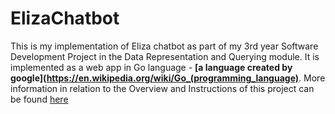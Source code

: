 # ElizaChatbot
This is my implementation of Eliza chatbot as part of my 3rd year Software Development Project in the Data Representation and Querying module. It is implemented as a web app in Go language - **[a language created by google](https://en.wikipedia.org/wiki/Go_(programming_language)**.
More information in relation to the Overview and Instructions of this project can be found [here](https://data-representation.github.io/problems/project.html)




